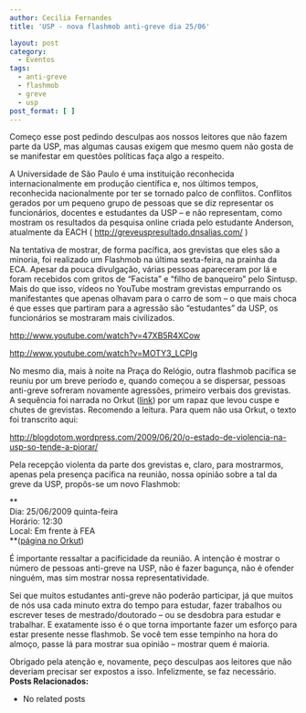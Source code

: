 ```yaml
---
author: Cecilia Fernandes
title: 'USP - nova flashmob anti-greve dia 25/06'

layout: post
category:
  - Eventos
tags:
  - anti-greve
  - flashmob
  - greve
  - usp
post_format: [ ]
---
```

Começo esse post pedindo desculpas aos nossos leitores que não fazem parte da USP, mas algumas causas exigem que mesmo quem não gosta de se manifestar em questões políticas faça algo a respeito.

A Universidade de São Paulo é uma instituição reconhecida internacionalmente em produção científica e, nos últimos tempos, reconhecida nacionalmente por ter se tornado palco de conflitos. Conflitos gerados por um pequeno grupo de pessoas que se diz representar os funcionários, docentes e estudantes da USP – e não representam, como mostram os resultados da pesquisa online criada pelo estudante Anderson, atualmente da EACH ( http://greveuspresultado.dnsalias.com/ )

Na tentativa de mostrar, de forma pacífica, aos grevistas que eles são a minoria, foi realizado um Flashmob na última sexta-feira, na prainha da ECA. Apesar da pouca divulgação, várias pessoas apareceram por lá e foram recebidos com gritos de “Facista” e “filho de banqueiro” pelo Sintusp. Mais do que isso, vídeos no YouTube mostram grevistas empurrando os manifestantes que apenas olhavam para o carro de som – o que mais choca é que esses que partiram para a agressão são “estudantes” da USP, os funcionários se mostraram mais civilizados.

http://www.youtube.com/watch?v=47XB5R4XCow

http://www.youtube.com/watch?v=MOTY3_LCPlg

No mesmo dia, mais à noite na Praça do Relógio, outra flashmob pacífica se reuniu por um breve período e, quando começou a se dispersar, pessoas anti-greve sofreram novamente agressões, primeiro verbais dos grevistas. A sequência foi narrada no Orkut ([link][1]) por um rapaz que levou cuspe e chutes de grevistas. Recomendo a leitura. Para quem não usa Orkut, o texto foi transcrito aqui:

http://blogdotom.wordpress.com/2009/06/20/o-estado-de-violencia-na-usp-so-tende-a-piorar/

Pela recepção violenta da parte dos grevistas e, claro, para mostrarmos, apenas pela presença pacífica na reunião, nossa opinião sobre a tal da greve da USP, propôs-se um novo Flashmob:

**  
Dia: 25/06/2009 quinta-feira  
Horário: 12:30  
Local: Em frente à FEA  
**([página no Orkut][2])

É importante ressaltar a pacificidade da reunião. A intenção é mostrar o número de pessoas anti-greve na USP, não é fazer bagunça, não é ofender ninguém, mas sim mostrar nossa representatividade.

Sei que muitos estudantes anti-greve não poderão participar, já que muitos de nós usa cada minuto extra do tempo para estudar, fazer trabalhos ou escrever teses de mestrado/doutorado – ou se desdobra para estudar e trabalhar. E exatamente isso é o que torna importante fazer um esforço para estar presente nesse flashmob. Se você tem esse tempinho na hora do almoço, passe lá para mostrar sua opinião – mostrar quem é maioria.

Obrigado pela atenção e, novamente, peço desculpas aos leitores que não deveriam precisar ser expostos a isso. Infelizmente, se faz necessário. 
**Posts Relacionados:** 
*   No related posts












 [1]: http://www.orkut.com.br/Main#CommMsgs.aspx?cmm=35362&tid=5349161641509978921&na=1&nst=1
 [2]: http://www.orkut.com.br/Main#CommMsgs.aspx?cmm=35362&tid=5349430734103718728&na=1&nst=1





